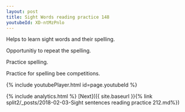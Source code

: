```yaml
---
layout: post
title: Sight Words reading practice 148
youtubeId: XD-ntMzPnlo
---
```

 
 
Helps to learn sight words and their spelling.

Opportunitiy to repeat the spelling. 

Practice spelling. 
 
Practice for spelling bee competitions. 
 
{% include youtubePlayer.html id=page.youtubeId %}
 
 
{% include analytics.html %} 
[Next]({{ site.baseurl }}{% link  split2/_posts/2018-02-03-Sight sentences reading practice 212.md%})
 
